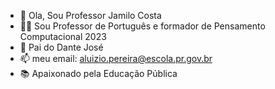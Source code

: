 - 👋 Ola, Sou Professor Jamilo Costa
- 👨‍🏫 Sou Professor de Português e formador de Pensamento Computacional 2023
- 🧒 Pai do Dante José
- 📫 meu email: aluizio.pereira@escola.pr.gov.br
- 📚 Apaixonado pela Educação Pública
<!---
jamilo21/jamilo21 is a ✨ special ✨ repository because its `README.md` (this file) appears on your GitHub profile.
You can click the Preview link to take a look at your changes.
--->

